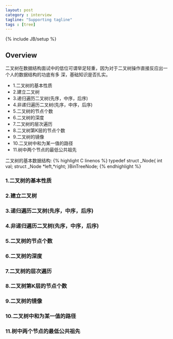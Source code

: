 ```yaml
---
layout: post
category : interview
tagline: "Supporting tagline"
tags : [tree]
---
```

{% include JB/setup %}


## Overview

二叉树在数据结构面试中的低位可谓举足轻重，因为对于二叉树操作直接反应出一个人的数据结构的功底有多
深，基础知识是否扎实。

 + 1.二叉树的基本性质
 + 2.建立二叉树
 + 3.递归遍历二叉树(先序，中序，后序)
 + 4.非递归遍历二叉树(先序，中序，后序)
 + 5.二叉树的节点个数
 + 6.二叉树的深度
 + 7.二叉树的层次遍历
 + 8.二叉树第K层的节点个数
 + 9.二叉树的镜像
 + 10.二叉树中和为某一值的路径
 + 11.树中两个节点的最低公共祖先

二叉树的基本数据结构:
{% highlight C linenos %}
typedef struct _Node{
	int		val;
	struct _Node *left,*right;
}BinTreeNode;
{% endhighlight %}



### 1.二叉树的基本性质

### 2.建立二叉树

### 3.递归遍历二叉树(先序，中序，后序)

### 4.非递归遍历二叉树(先序，中序，后序)

### 5.二叉树的节点个数

### 6.二叉树的深度

### 7.二叉树的层次遍历

### 8.二叉树第K层的节点个数

### 9.二叉树的镜像

### 10.二叉树中和为某一值的路径

### 11.树中两个节点的最低公共祖先

